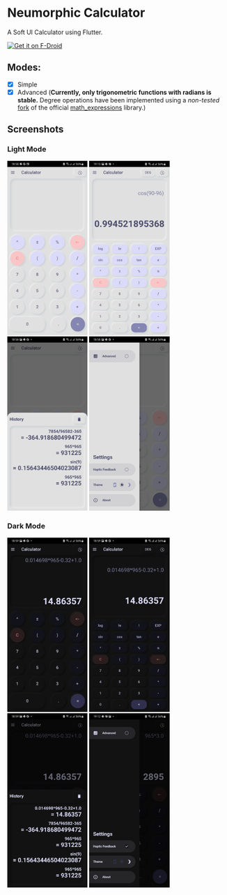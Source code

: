 # Neumorphic Calculator

A Soft UI Calculator using Flutter.

[<img src="https://fdroid.gitlab.io/artwork/badge/get-it-on.png"
     alt="Get it on F-Droid"
     height="100">](https://f-droid.org/packages/com.neumorphic.calculator/)

## Modes:
- [x] Simple
- [x] Advanced (**Currently, only trigonometric functions with radians is stable.** Degree operations have been implemented using a *non-tested* [fork](https://github.com/danger-ahead/math-expressions/tree/add-degree-hack) of the official [math_expressions](https://github.com/fkleon/math-expressions) library.)

## Screenshots

<p float="left">

### Light Mode
  <img src="fastlane/metadata/android/en-US/images/phoneScreenshots/simple-light.png" height="400" />&nbsp;<img src="fastlane/metadata/android/en-US/images/phoneScreenshots/advanced-light.png" height="400" />&nbsp;<img src="fastlane/metadata/android/en-US/images/phoneScreenshots/history-light.png" height="400" />&nbsp;<img src="fastlane/metadata/android/en-US/images/phoneScreenshots/drawer-light.png" height="400" />

### Dark Mode
  <img src="fastlane/metadata/android/en-US/images/phoneScreenshots/simple-dark.png" height="400" />&nbsp;<img src="fastlane/metadata/android/en-US/images/phoneScreenshots/advanced-dark.png" height="400" />&nbsp;<img src="fastlane/metadata/android/en-US/images/phoneScreenshots/history-dark.png" height="400" />&nbsp;<img src="fastlane/metadata/android/en-US/images/phoneScreenshots/drawer-dark.png" height="400" />
</p>
